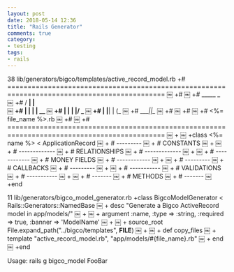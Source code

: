 ```yaml
---
layout: post
date: 2018-05-14 12:36
title: "Rails Generator"
comments: true
category: 
- testing
tags:
- rails
---
```


38  lib/generators/bigco/templates/active_record_model.rb
+# =============================================================================================
￼ +#
￼ +#                       _____ _    
￼ +#                      / ____| |   
￼ +#                     | |    | | __ 
￼ +#                     | |    | |/ _
￼ +#                     | |____| | (_
￼ +#                      \_____|_|\__
￼ +#
￼ +#
￼ +#   <%= file_name %>.rb
￼ +#
￼ +# =============================================================================================
￼ +
￼ +class <%= name %> < ApplicationRecord
￼ +  # ---------
￼ +  # CONSTANTS
￼ +
￼ +  # -------------
￼ +  # RELATIONSHIPS
￼ +  # -------------
￼ +
￼ +  # ------------
￼ +  # MONEY FIELDS
￼ +  # ------------
￼ +
￼ +  # ---------
￼ +  # CALLBACKS
￼ +  # ---------
￼ +
￼ +  # -----------
￼ +  # VALIDATIONS
￼ +  # -----------
￼ +
￼ +  # -------
￼ +  # METHODS
￼ +  # -------
￼ +end


11  lib/generators/bigco_model_generator.rb
+class BigcoModelGenerator < Rails::Generators::NamedBase
￼ +  desc "Generate a Bigco ActiveRecord model in app/models/"
￼ +
￼ +  argument :name, :type => :string, :required => true, :banner => 'ModelName'
￼ +
￼ +  source_root File.expand_path("../bigco/templates", __FILE__)
￼ +
￼ +  def copy_files
￼ +    template "active_record_model.rb", "app/models/#{file_name}.rb"
￼ +  end
￼ +end


Usage: rails g bigco_model FooBar

